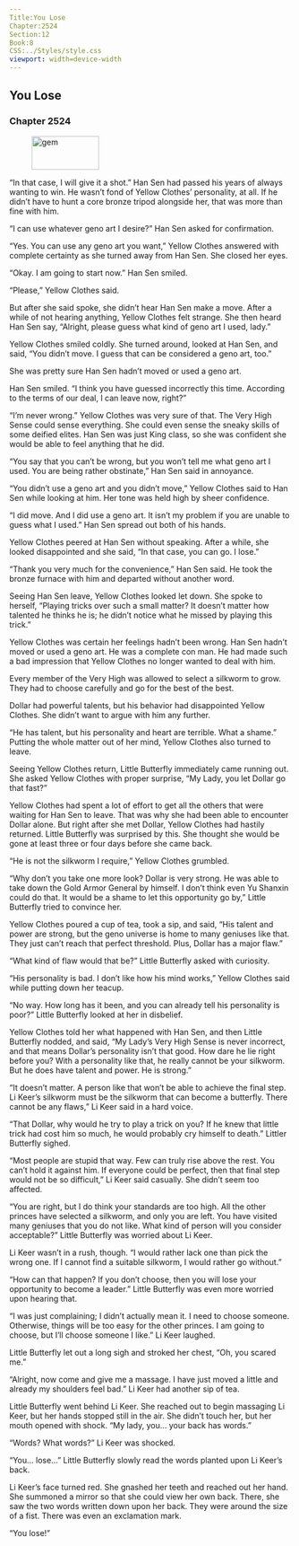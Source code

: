 ```yaml
---
Title:You Lose 
Chapter:2524 
Section:12 
Book:8 
CSS:../Styles/style.css 
viewport: width=device-width
---
```

  
## You Lose
### Chapter 2524
  
<figure>
	<img src="../Images/gem.gif" alt="gem" id="gem" width="120" height="60" />
</figure>
  

  
“In that case, I will give it a shot.” Han Sen had passed his years of always wanting to win. He wasn’t fond of Yellow Clothes’ personality, at all. If he didn’t have to hunt a core bronze tripod alongside her, that was more than fine with him.

“I can use whatever geno art I desire?” Han Sen asked for confirmation.

“Yes. You can use any geno art you want,” Yellow Clothes answered with complete certainty as she turned away from Han Sen. She closed her eyes.

“Okay. I am going to start now.” Han Sen smiled.

“Please,” Yellow Clothes said.

But after she said spoke, she didn’t hear Han Sen make a move. After a while of not hearing anything, Yellow Clothes felt strange. She then heard Han Sen say, “Alright, please guess what kind of geno art I used, lady.”

Yellow Clothes smiled coldly. She turned around, looked at Han Sen, and said, “You didn’t move. I guess that can be considered a geno art, too.”

She was pretty sure Han Sen hadn’t moved or used a geno art.

Han Sen smiled. “I think you have guessed incorrectly this time. According to the terms of our deal, I can leave now, right?”

“I’m never wrong.” Yellow Clothes was very sure of that. The Very High Sense could sense everything. She could even sense the sneaky skills of some deified elites. Han Sen was just King class, so she was confident she would be able to feel anything that he did.

“You say that you can’t be wrong, but you won’t tell me what geno art I used. You are being rather obstinate,” Han Sen said in annoyance.

“You didn’t use a geno art and you didn’t move,” Yellow Clothes said to Han Sen while looking at him. Her tone was held high by sheer confidence.

“I did move. And I did use a geno art. It isn’t my problem if you are unable to guess what I used.” Han Sen spread out both of his hands.

Yellow Clothes peered at Han Sen without speaking. After a while, she looked disappointed and she said, “In that case, you can go. I lose.”

“Thank you very much for the convenience,” Han Sen said. He took the bronze furnace with him and departed without another word.

Seeing Han Sen leave, Yellow Clothes looked let down. She spoke to herself, “Playing tricks over such a small matter? It doesn’t matter how talented he thinks he is; he didn’t notice what he missed by playing this trick.”

Yellow Clothes was certain her feelings hadn’t been wrong. Han Sen hadn’t moved or used a geno art. He was a complete con man. He had made such a bad impression that Yellow Clothes no longer wanted to deal with him.

Every member of the Very High was allowed to select a silkworm to grow. They had to choose carefully and go for the best of the best.

Dollar had powerful talents, but his behavior had disappointed Yellow Clothes. She didn’t want to argue with him any further.

“He has talent, but his personality and heart are terrible. What a shame.” Putting the whole matter out of her mind, Yellow Clothes also turned to leave.

Seeing Yellow Clothes return, Little Butterfly immediately came running out. She asked Yellow Clothes with proper surprise, “My Lady, you let Dollar go that fast?”

Yellow Clothes had spent a lot of effort to get all the others that were waiting for Han Sen to leave. That was why she had been able to encounter Dollar alone. But right after she met Dollar, Yellow Clothes had hastily returned. Little Butterfly was surprised by this. She thought she would be gone at least three or four days before she came back.

“He is not the silkworm I require,” Yellow Clothes grumbled.

“Why don’t you take one more look? Dollar is very strong. He was able to take down the Gold Armor General by himself. I don’t think even Yu Shanxin could do that. It would be a shame to let this opportunity go by,” Little Butterfly tried to convince her.

Yellow Clothes poured a cup of tea, took a sip, and said, “His talent and power are strong, but the geno universe is home to many geniuses like that. They just can’t reach that perfect threshold. Plus, Dollar has a major flaw.”

“What kind of flaw would that be?” Little Butterfly asked with curiosity.

“His personality is bad. I don’t like how his mind works,” Yellow Clothes said while putting down her teacup.

“No way. How long has it been, and you can already tell his personality is poor?” Little Butterfly looked at her in disbelief.

Yellow Clothes told her what happened with Han Sen, and then Little Butterfly nodded, and said, “My Lady’s Very High Sense is never incorrect, and that means Dollar’s personality isn’t that good. How dare he lie right before you? With a personality like that, he really cannot be your silkworm. But he does have talent and power. He is strong.”

“It doesn’t matter. A person like that won’t be able to achieve the final step. Li Keer’s silkworm must be the silkworm that can become a butterfly. There cannot be any flaws,” Li Keer said in a hard voice.

“That Dollar, why would he try to play a trick on you? If he knew that little trick had cost him so much, he would probably cry himself to death.” Littler Butterfly sighed.

“Most people are stupid that way. Few can truly rise above the rest. You can’t hold it against him. If everyone could be perfect, then that final step would not be so difficult,” Li Keer said casually. She didn’t seem too affected.

“You are right, but I do think your standards are too high. All the other princes have selected a silkworm, and only you are left. You have visited many geniuses that you do not like. What kind of person will you consider acceptable?” Little Butterfly was worried about Li Keer.

Li Keer wasn’t in a rush, though. “I would rather lack one than pick the wrong one. If I cannot find a suitable silkworm, I would rather go without.”

“How can that happen? If you don’t choose, then you will lose your opportunity to become a leader.” Little Butterfly was even more worried upon hearing that.

“I was just complaining; I didn’t actually mean it. I need to choose someone. Otherwise, things will be too easy for the other princes. I am going to choose, but I’ll choose someone I like.” Li Keer laughed.

Little Butterfly let out a long sigh and stroked her chest, “Oh, you scared me.”

“Alright, now come and give me a massage. I have just moved a little and already my shoulders feel bad.” Li Keer had another sip of tea.

Little Butterfly went behind Li Keer. She reached out to begin massaging Li Keer, but her hands stopped still in the air. She didn’t touch her, but her mouth opened with shock. “My lady, you… your back has words.”

“Words? What words?” Li Keer was shocked.

“You… lose…” Little Butterfly slowly read the words planted upon Li Keer’s back.

Li Keer’s face turned red. She gnashed her teeth and reached out her hand. She summoned a mirror so that she could view her own back. There, she saw the two words written down upon her back. They were around the size of a fist. There was even an exclamation mark.

“You lose!”